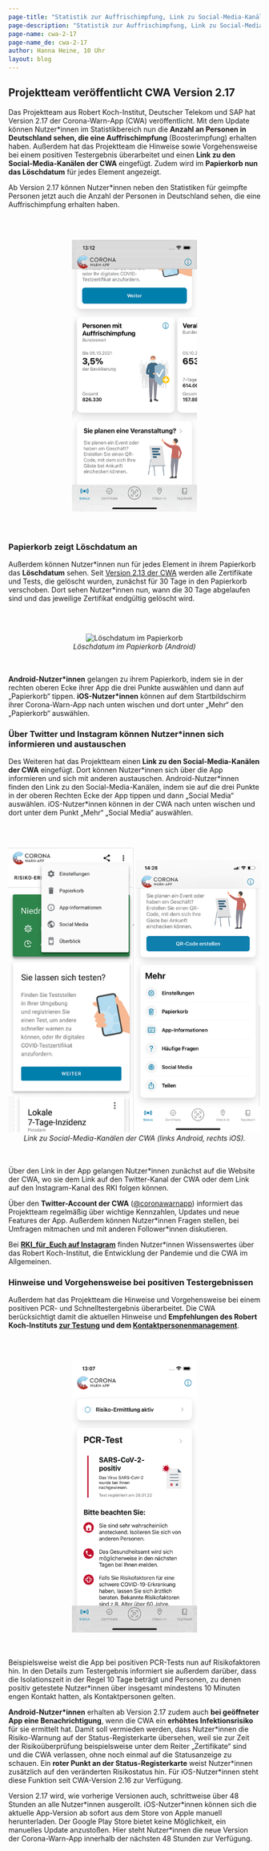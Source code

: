```yaml
---
page-title: "Statistik zur Auffrischimpfung, Link zu Social-Media-Kanälen und Löschdatum im Papierkorb"
page-description: "Statistik zur Auffrischimpfung, Link zu Social-Media-Kanälen und Löschdatum im Papierkorb"
page-name: cwa-2-17
page-name_de: cwa-2-17
author: Hanna Heine, 10 Uhr
layout: blog
---
```


## Projektteam veröffentlicht CWA Version 2.17

Das Projektteam aus Robert Koch-Institut, Deutscher Telekom und SAP hat Version 2.17 der Corona-Warn-App (CWA) veröffentlicht. Mit dem Update können Nutzer*innen im Statistikbereich nun die **Anzahl an Personen in Deutschland sehen, die eine Auffrischimpfung** (Boosterimpfung) erhalten haben. Außerdem hat das Projektteam die Hinweise sowie Vorgehensweise bei einem positiven Testergebnis überarbeitet und einen **Link zu den Social-Media-Kanälen der CWA** eingefügt. Zudem wird im **Papierkorb nun das Löschdatum** für jedes Element angezeigt.

<!-- overview -->

Ab Version 2.17 können Nutzer\*innen neben den Statistiken für geimpfte Personen jetzt auch die Anzahl der Personen in Deutschland sehen, die eine Auffrischimpfung erhalten haben. 

<br></br>
<center> 
<img src="./booster_vaccination_de.png" title="Statistik-Kachel zu Auffrischimpfungen" style="align: center" width=250>
</center>
<br></br>

### Papierkorb zeigt Löschdatum an

Außerdem können Nutzer\*innen nun für jedes Element in ihrem Papierkorb das **Löschdatum** sehen. Seit [Version 2.13 der CWA](/de/blog/2021-11-03-cwa-version-2-13/) werden alle Zertifikate und Tests, die gelöscht wurden, zunächst für 30 Tage in den Papierkorb verschoben. Dort sehen Nutzer\*innen nun, wann die 30 Tage abgelaufen sind und das jeweilige Zertifikat endgültig gelöscht wird. 

<br></br>
<center> 
<img src="./löschdatum-papierkorb.png" title="Löschdatum im Papierkorb" style="align: center" width=250>
<figcaption aria-hidden="true"><em>Löschdatum im Papierkorb (Android)</em></figcaption>
</center>
<br></br>

**Android-Nutzer\*innen** gelangen zu ihrem Papierkorb, indem sie in der rechten oberen Ecke ihrer App die drei Punkte auswählen und dann auf „Papierkorb“ tippen. **iOS-Nutzer*innen** können auf dem Startbildschirm ihrer Corona-Warn-App nach unten wischen und dort unter „Mehr“ den „Papierkorb“ auswählen.

### Über Twitter und Instagram können Nutzer*innen sich informieren und austauschen

Des Weiteren hat das Projektteam einen **Link zu den Social-Media-Kanälen der CWA** eingefügt. Dort können Nutzer\*innen sich über die App informieren und sich mit anderen austauschen. Android-Nutzer\*innen finden den Link zu den Social-Media-Kanälen, indem sie auf die drei Punkte in der oberen Rechten Ecke der App tippen und dann „Social Media“ auswählen. iOS-Nutzer*innen können in der CWA nach unten wischen und dort unter dem Punkt „Mehr“ „Social Media“ auswählen.

<br></br>
<center> 
<img src="./android-social-media-de.png" title="Link zu Social-Media-Kanälen der CWA" style="align: center" width=250> <img src="./ios-social-media-de.png" title="Infokasten zum Statusnachweis" style="align: center" width=250>
<figcaption aria-hidden="true"><em>Link zu Social-Media-Kanälen der CWA (links Android, rechts iOS).</em></figcaption>
</center>
<br></br>

Über den Link in der App gelangen Nutzer\*innen zunächst auf die Website der CWA, wo sie dem Link auf den Twitter-Kanal der CWA oder dem Link auf den Instagram-Kanal des RKI folgen können. 

Über den **Twitter-Account der CWA** ([@coronawarnapp](https://twitter.com/coronawarnapp)) informiert das Projektteam regelmäßig über wichtige Kennzahlen, Updates und neue Features der App. Außerdem können Nutzer\*innen Fragen stellen, bei Umfragen mitmachen und mit anderen Follower*innen diskutieren. 

Bei [**RKI_für_Euch auf Instagram**](https://www.instagram.com/rki_fuer_euch/?hl=de) finden Nutzer\*innen Wissenswertes über das Robert Koch-Institut, die Entwicklung der Pandemie und die CWA im Allgemeinen. 

### Hinweise und Vorgehensweise bei positiven Testergebnissen

Außerdem hat das Projektteam die Hinweise und Vorgehensweise bei einem positiven PCR- und Schnelltestergebnis überarbeitet. Die CWA berücksichtigt damit die aktuellen Hinweise und **Empfehlungen des Robert Koch-Instituts [zur Testung](https://www.rki.de/DE/Content/InfAZ/N/Neuartiges_Coronavirus/Teststrategie/Nat-Teststrat.html) und dem [Kontaktpersonenmanagement](https://www.rki.de/DE/Content/InfAZ/N/Neuartiges_Coronavirus/Kontaktperson/Management.html;jsessionid=F75CD2A1645116D1558155F4644CD64E.internet091?nn=13490888)**. 

<br></br>
<center> 
<img src="./test-empfehlung(1).png" title="Hinweise bei positivem Testergebnis" style="align: center" width=250> 
</center>
<br></br>

Beispielsweise weist die App bei positiven PCR-Tests nun auf Risikofaktoren hin. In den Details zum Testergebnis informiert sie außerdem darüber, dass die Isolationszeit in der Regel 10 Tage beträgt und Personen, zu denen positiv getestete Nutzer*innen über insgesamt mindestens 10 Minuten engen Kontakt hatten, als Kontaktpersonen gelten. 

**Android-Nutzer\*innen** erhalten ab Version 2.17 zudem auch **bei geöffneter App eine Benachrichtigung**, wenn die CWA ein **erhöhtes Infektionsrisiko** für sie ermittelt hat. Damit soll vermieden werden, dass Nutzer\*innen die Risiko-Warnung auf der Status-Registerkarte übersehen, weil sie zur Zeit der Risikoüberprüfung beispielsweise unter dem Reiter „Zertifikate“ sind und die CWA verlassen, ohne noch einmal auf die Statusanzeige zu schauen. Ein **roter Punkt an der Status-Registerkarte** weist Nutzer\*innen zusätzlich auf den veränderten Risikostatus hin. Für iOS-Nutzer*innen steht diese Funktion seit CWA-Version 2.16 zur Verfügung.

Version 2.17 wird, wie vorherige Versionen auch, schrittweise über 48 Stunden an alle Nutzer\*innen ausgerollt. iOS-Nutzer*innen können sich die aktuelle App-Version ab sofort aus dem Store von Apple manuell herunterladen. Der Google Play Store bietet keine Möglichkeit, ein manuelles Update anzustoßen. Hier steht Nutzer\*innen die neue Version der Corona-Warn-App innerhalb der nächsten 48 Stunden zur Verfügung.
